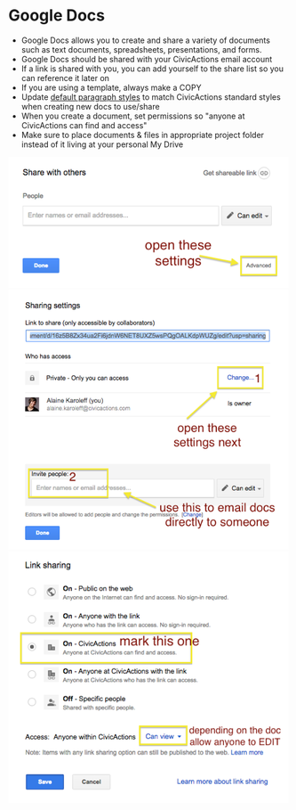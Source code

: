 # Google Docs

* Google Docs allows you to create and share a variety of documents such as text documents, spreadsheets, presentations, and forms.
* Google Docs should be shared with your CivicActions email account
* If a link is shared with you, you can add yourself to the share list so you can reference it later on
* If you are using a template, always make a COPY
* Update [default paragraph styles](https://docs.google.com/document/d/1n1Jdu4vAnO0YCppo9YO2BkSYGyOqUCSJOrfrBBzBPBM/edit#) to match CivicActions standard styles when creating new docs to use/share
* When you create a document, set permissions so "anyone at CivicActions can find and access"
* Make sure to place documents & files in appropriate project folder instead of it living at your personal My Drive

![Open settings](../../images/sharing1.png "Open settings")
![Advanced settings](../../images/sharing2.png "Advanced settings")
![Select Link](../../images/sharing3.png "Select link")
